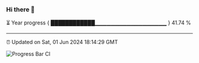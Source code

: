 ### Hi there 👋

⏳ Year progress { ████████████▁▁▁▁▁▁▁▁▁▁▁▁▁▁▁▁▁▁ } 41.74 %

---

⏰ Updated on Sat, 01 Jun 2024 18:14:29 GMT

![Progress Bar CI](https://github.com/liununu/liununu/workflows/Progress%20Bar%20CI/badge.svg)
